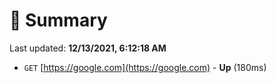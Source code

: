 # 📖 Summary
Last updated: **12/13/2021, 6:12:18 AM**

- `GET` [https://google.com](https://google.com) - **Up** (180ms)
